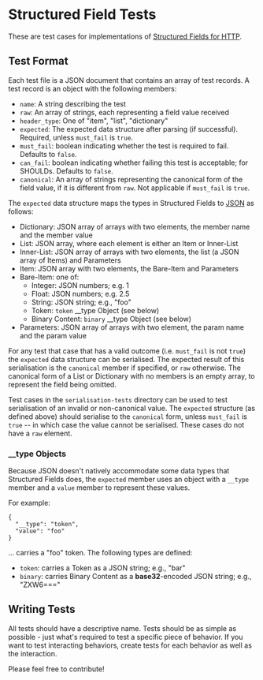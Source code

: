 # Structured Field Tests

These are test cases for implementations of [Structured Fields for HTTP](https://httpwg.org/specs/rfc8941.html).

## Test Format

Each test file is a JSON document that contains an array of test records. A test record is an
object with the following members:

- `name`: A string describing the test
- `raw`: An array of strings, each representing a field value received
- `header_type`: One of "item", "list", "dictionary"
- `expected`: The expected data structure after parsing (if successful). Required, unless `must_fail` is `true`.
- `must_fail`: boolean indicating whether the test is required to fail. Defaults to `false`.
- `can_fail`: boolean indicating whether failing this test is acceptable; for SHOULDs. Defaults to `false`.
- `canonical`: An array of strings representing the canonical form of the field value, if it is different from `raw`. Not applicable if `must_fail` is `true`.

The `expected` data structure maps the types in Structured Fields to [JSON](https://tools.ietf.org/html/rfc8259) as follows:

* Dictionary: JSON array of arrays with two elements, the member name and the member value
* List: JSON array, where each element is either an Item or Inner-List
* Inner-List: JSON array of arrays with two elements, the list (a JSON array of Items) and Parameters
* Item: JSON array with two elements, the Bare-Item and Parameters
* Bare-Item: one of:
   * Integer: JSON numbers; e.g. 1
   * Float: JSON numbers; e.g. 2.5
   * String: JSON string; e.g., "foo"
   * Token: `token` __type Object (see below)
   * Binary Content: `binary` __type Object (see below)
* Parameters: JSON array of arrays with two element, the param name and the param value

For any test that case that has a valid outcome (i.e. `must_fail` is not `true`) the `expected`
data structure can be serialised.  The expected result of this serialisation is the `canonical`
member if specified, or `raw` otherwise.  The canonical form of a List or Dictionary with no
members is an empty array, to represent the field being omitted.

Test cases in the `serialisation-tests` directory can be used to test serialisation of an invalid
or non-canonical value.  The `expected` structure (as defined above) should serialise to the
`canonical` form, unless `must_fail` is `true` -- in which case the value cannot be serialised.
These cases do not have a `raw` element.

### __type Objects

Because JSON doesn't natively accommodate some data types that Structured Fields does, the `expected` member uses an object with a `__type` member and a `value` member to represent these values. 

For example:

~~~
{
  "__type": "token",
  "value": "foo"
}
~~~

... carries a "foo" token. The following types are defined:

* `token`: carries a Token as a JSON string; e.g., "bar"
* `binary`: carries Binary Content as a **base32**-encoded JSON string; e.g., "ZXW6==="


## Writing Tests

All tests should have a descriptive name. Tests should be as simple as possible - just what's
required to test a specific piece of behavior. If you want to test interacting behaviors, create
tests for each behavior as well as the interaction.

Please feel free to contribute!
